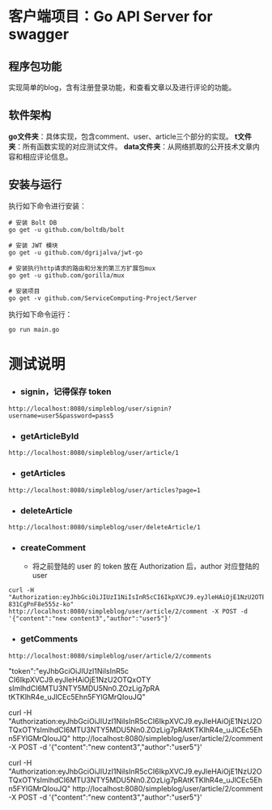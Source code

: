 

# 客户端项目：Go API Server for swagger

## 程序包功能
实现简单的blog，含有注册登录功能，和查看文章以及进行评论的功能。

## 软件架构
**go文件夹**：具体实现，包含comment、user、article三个部分的实现。
**t文件夹**：所有函数实现的对应测试文件。
**data文件夹**：从网络抓取的公开技术文章内容和相应评论信息。


## 安装与运行

执行如下命令进行安装：

```
# 安装 Bolt DB
go get -u github.com/boltdb/bolt

# 安装 JWT 模块
go get -u github.com/dgrijalva/jwt-go

# 安装执行http请求的路由和分发的第三方扩展包mux
go get -u github.com/gorilla/mux

# 安装项目
go get -v github.com/ServiceComputing-Project/Server
```

执行如下命令运行：

```
go run main.go
```

# 测试说明

* ### signin，记得保存 token

```shell
http://localhost:8080/simpleblog/user/signin?username=user5&password=pass5
```

* ### getArticleById

```
http://localhost:8080/simpleblog/user/article/1
```

* ### getArticles

```
http://localhost:8080/simpleblog/user/articles?page=1
```

* ### deleteArticle

```
http://localhost:8080/simpleblog/user/deleteArticle/1
```

* ### createComment 
  
  * 将之前登陆的 user 的 token 放在 Authorization 后，author 对应登陆的 user

```
curl -H "Authorization:eyJhbGciOiJIUzI1NiIsInR5cCI6IkpXVCJ9.eyJleHAiOjE1NzU2OTE4MzcsImlhdCI6MTU3NTY4ODIzN30.4Uw5rYZPCxB7uXNrVtn69Tmsy-831CgPnF8e555z-ko" http://localhost:8080/simpleblog/user/article/2/comment -X POST -d '{"content":"new content3","author":"user5"}'
```

* ### getComments

```
http://localhost:8080/simpleblog/user/article/2/comments
```



"token":"eyJhbGciOiJIUzI1NiIsInR5c
                    CI6IkpXVCJ9.eyJleHAiOjE1NzU2OTQxOTY
                    sImlhdCI6MTU3NTY5MDU5Nn0.ZOzLig7pRA
                    tKTKlhR4e_uJlCEc5Ehn5FYlGMrQIouJQ"

curl -H "Authorization:eyJhbGciOiJIUzI1NiIsInR5cCI6IkpXVCJ9.eyJleHAiOjE1NzU2OTQxOTYsImlhdCI6MTU3NTY5MDU5Nn0.ZOzLig7pRAtKTKlhR4e_uJlCEc5Ehn5FYlGMrQIouJQ" http://localhost:8080/simpleblog/user/article/2/comment -X POST -d '{"content":"new content3","author":"user5"}'

curl -H "Authorization:eyJhbGciOiJIUzI1NiIsInR5cCI6IkpXVCJ9.eyJleHAiOjE1NzU2OTQxOTYsImlhdCI6MTU3NTY5MDU5Nn0.ZOzLig7pRAtKTKlhR4e_uJlCEc5Ehn5FYlGMrQIouJQ" http://localhost:8080/simpleblog/user/article/2/comment -X POST -d '{"content":"new content3","author":"user5"}'
